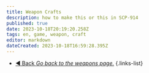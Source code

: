 ```yaml
---
title: Weapon Crafts
description: how to make this or this in SCP-914
published: true
date: 2023-10-18T20:19:20.258Z
tags: en, game, weapon, craft
editor: markdown
dateCreated: 2023-10-18T16:59:28.395Z
---
```


- [:arrow_backward: Back *Go back to the weapons page.*](/en/game/weapons#weapons)
{.links-list}